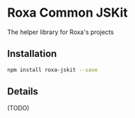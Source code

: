 # Roxa Common JSKit

The helper library for Roxa's projects

## Installation

```bash
npm install roxa-jskit --save
```

## Details

(TODO)